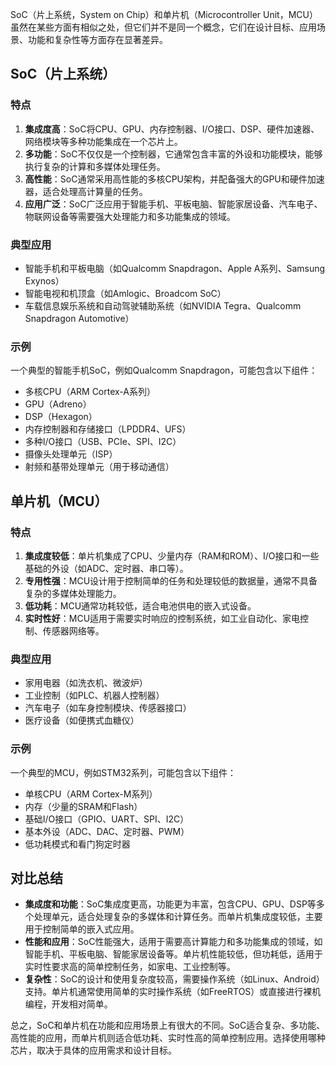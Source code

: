 SoC（片上系统，System on Chip）和单片机（Microcontroller Unit，MCU）虽然在某些方面有相似之处，但它们并不是同一个概念，它们在设计目标、应用场景、功能和复杂性等方面存在显著差异。

## SoC（片上系统）

### 特点

1. **集成度高**：SoC将CPU、GPU、内存控制器、I/O接口、DSP、硬件加速器、网络模块等多种功能集成在一个芯片上。
2. **多功能**：SoC不仅仅是一个控制器，它通常包含丰富的外设和功能模块，能够执行复杂的计算和多媒体处理任务。
3. **高性能**：SoC通常采用高性能的多核CPU架构，并配备强大的GPU和硬件加速器，适合处理高计算量的任务。
4. **应用广泛**：SoC广泛应用于智能手机、平板电脑、智能家居设备、汽车电子、物联网设备等需要强大处理能力和多功能集成的领域。

### 典型应用

- 智能手机和平板电脑（如Qualcomm Snapdragon、Apple A系列、Samsung Exynos）
- 智能电视和机顶盒（如Amlogic、Broadcom SoC）
- 车载信息娱乐系统和自动驾驶辅助系统（如NVIDIA Tegra、Qualcomm Snapdragon Automotive）

### 示例

一个典型的智能手机SoC，例如Qualcomm Snapdragon，可能包含以下组件：

- 多核CPU（ARM Cortex-A系列）
- GPU（Adreno）
- DSP（Hexagon）
- 内存控制器和存储接口（LPDDR4、UFS）
- 多种I/O接口（USB、PCIe、SPI、I2C）
- 摄像头处理单元（ISP）
- 射频和基带处理单元（用于移动通信）

## 单片机（MCU）

### 特点

1. **集成度较低**：单片机集成了CPU、少量内存（RAM和ROM）、I/O接口和一些基础的外设（如ADC、定时器、串口等）。
2. **专用性强**：MCU设计用于控制简单的任务和处理较低的数据量，通常不具备复杂的多媒体处理能力。
3. **低功耗**：MCU通常功耗较低，适合电池供电的嵌入式设备。
4. **实时性好**：MCU适用于需要实时响应的控制系统，如工业自动化、家电控制、传感器网络等。

### 典型应用

- 家用电器（如洗衣机、微波炉）
- 工业控制（如PLC、机器人控制器）
- 汽车电子（如车身控制模块、传感器接口）
- 医疗设备（如便携式血糖仪）

### 示例

一个典型的MCU，例如STM32系列，可能包含以下组件：

- 单核CPU（ARM Cortex-M系列）
- 内存（少量的SRAM和Flash）
- 基础I/O接口（GPIO、UART、SPI、I2C）
- 基本外设（ADC、DAC、定时器、PWM）
- 低功耗模式和看门狗定时器

## 对比总结

- **集成度和功能**：SoC集成度更高，功能更为丰富，包含CPU、GPU、DSP等多个处理单元，适合处理复杂的多媒体和计算任务。而单片机集成度较低，主要用于控制简单的嵌入式应用。
- **性能和应用**：SoC性能强大，适用于需要高计算能力和多功能集成的领域，如智能手机、平板电脑、智能家居设备等。单片机性能较低，但功耗低，适用于实时性要求高的简单控制任务，如家电、工业控制等。
- **复杂性**：SoC的设计和使用复杂度较高，需要操作系统（如Linux、Android）支持。单片机通常使用简单的实时操作系统（如FreeRTOS）或直接进行裸机编程，开发相对简单。

总之，SoC和单片机在功能和应用场景上有很大的不同。SoC适合复杂、多功能、高性能的应用，而单片机则适合低功耗、实时性高的简单控制应用。选择使用哪种芯片，取决于具体的应用需求和设计目标。